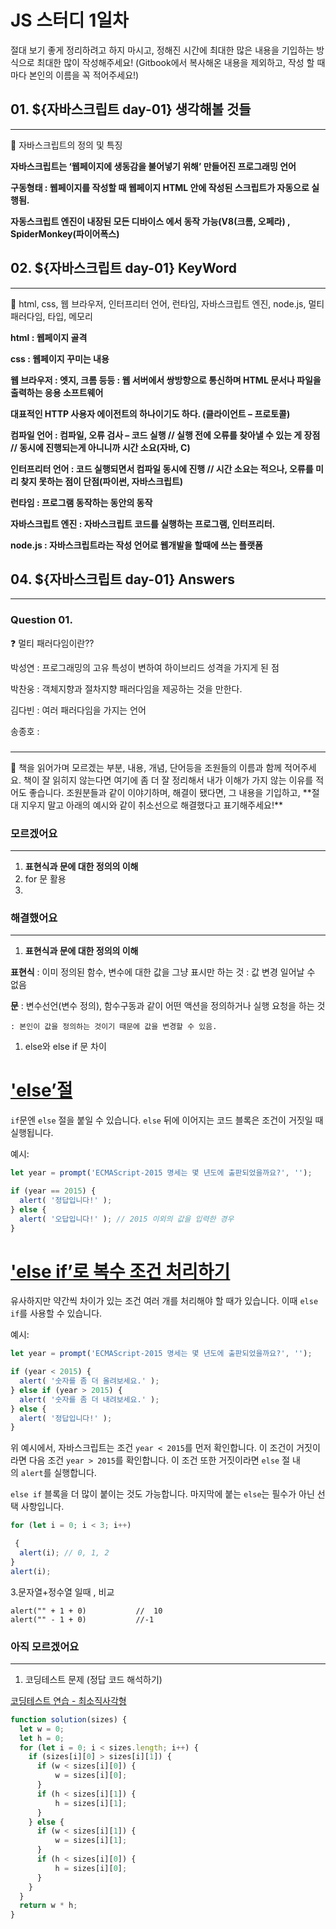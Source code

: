 # JS 스터디 1일차

절대 보기 좋게 정리하려고 하지 마시고, 
정해진 시간에 최대한 많은 내용을 기입하는 방식으로 최대한 많이 작성해주세요!
(Gitbook에서 복사해온 내용을 제외하고, 작성 할 때 마다 본인의 이름을 꼭 적어주세요!)

## 01. ${자바스크립트 day-01} 생각해볼 것들

---

<aside>
📌 자바스크립트의 정의 및 특징

</aside>

**자바스크립트는 ‘웹페이지에 생동감을 불어넣기 위해’ 만들어진 프로그래밍 언어**

**구동형태 : 웹페이지를 작성할 때 웹페이지 HTML 안에 작성된 스크립트가 자동으로 실행됨.**

**자동스크립트 엔진이 내장된 모든 디바이스 에서 동작 가능(V8(크롬, 오페라) , SpiderMonkey(파이어폭스)**

## 02. ${자바스크립트 day-01} KeyWord

---

<aside>
📌 html, css, 웹 브라우저, 인터프리터 언어, 런타임, 자바스크립트 엔진, node.js, 멀티 패러다임, 타입, 메모리

</aside>

**html : 웹페이지 골격**

**css : 웹페이지 꾸미는 내용**

**웹 브라우저 : 엣지, 크롬 등등 : 웹 서버에서 쌍방향으로 통신하며 HTML 문서나 파일을 출력하는 응용 소프트웨어**

**대표적인 HTTP 사용자 에이전트의 하나이기도 하다. (클라이언트 – 프로토콜)**

**컴파일 언어 : 컴파일, 오류 검사 – 코드 실행 // 실행 전에 오류를 찾아낼 수 있는 게 장점 // 동시에 진행되는게 아니니까 시간 소요(자바, C)**

**인터프리터 언어 : 코드 실행되면서 컴파일 동시에 진행 // 시간 소요는 적으나, 오류를 미리 찾지 못하는 점이 단점(파이썬, 자바스크립트)**

**런타임 : 프로그램 동작하는 동안의 동작**

**자바스크립트 엔진 : 자바스크립트 코드를 실행하는 프로그램, 인터프리터.**

**node.js : 자바스크립트라는 작성 언어로 웹개발을 할때에 쓰는 플랫폼**
## 04. ${자바스크립트 day-01} Answers

---

### Question 01.

<aside>
❓ 멀티 패러다임이란??

</aside>

박성연 : 프로그래밍의 고유 특성이 변하여 하이브리드 성격을 가지게 된 점

박찬웅 :  객체지향과 절차지향 패러다임을 제공하는 것을 만한다.

김다빈 : 여러 패러다임을 가지는 언어

송종호 :

### 

---

<aside>
🤔 책을 읽어가며 모르겠는 부분, 내용, 개념, 단어등을 조원들의 이름과 함께 적어주세요.
책이 잘 읽히지 않는다면 여기에 좀 더 잘 정리해서 내가 이해가 가지 않는 이유를 적어도 좋습니다.
조원분들과 같이 이야기하며, 해결이 됐다면, 그 내용을 기입하고, 
**절대 지우지 말고 아래의 예시와 같이 취소선으로 해결했다고 표기해주세요!**

</aside>

### 모르겠어요

---

1. **표현식과 문에 대한 정의의 이해**
2. for 문 활용
3. 

### 해결했어요

---

1. **표현식과 문에 대한 정의의 이해**

**표현식** : 이미 정의된 함수, 변수에 대한 값을 그냥 표시만 하는 것 : 값 변경 일어날 수 없음

**문** : 변수선언(변수 정의), 함수구동과 같이 어떤 액션을 정의하거나 실행 요청을 하는 것

    : 본인이 값을 정의하는 것이기 때문에 값을 변경할 수 있음. 

1. else와 else if 문 차이

# ['else’절](https://ko.javascript.info/ifelse#ref-1028)

`if`문엔 `else` 절을 붙일 수 있습니다. `else` 뒤에 이어지는 코드 블록은 조건이 거짓일 때 실행됩니다.

예시:

```jsx
let year = prompt('ECMAScript-2015 명세는 몇 년도에 출판되었을까요?', '');

if (year == 2015) {
  alert( '정답입니다!' );
} else {
  alert( '오답입니다!' ); // 2015 이외의 값을 입력한 경우
}
```

# ['else if’로 복수 조건 처리하기](https://ko.javascript.info/ifelse#ref-1029)

유사하지만 약간씩 차이가 있는 조건 여러 개를 처리해야 할 때가 있습니다. 이때 `else if`를 사용할 수 있습니다.

예시:

```jsx
let year = prompt('ECMAScript-2015 명세는 몇 년도에 출판되었을까요?', '');

if (year < 2015) {
  alert( '숫자를 좀 더 올려보세요.' );
} else if (year > 2015) {
  alert( '숫자를 좀 더 내려보세요.' );
} else {
  alert( '정답입니다!' );
}
```

위 예시에서, 자바스크립트는 조건 `year < 2015`를 먼저 확인합니다. 이 조건이 거짓이라면 다음 조건 `year > 2015`를 확인합니다. 이 조건 또한 거짓이라면 `else` 절 내의 `alert`를 실행합니다.

`else if` 블록을 더 많이 붙이는 것도 가능합니다. 마지막에 붙는 `else`는 필수가 아닌 선택 사항입니다.

```jsx
for (let i = 0; i < 3; i++)

 {
  alert(i); // 0, 1, 2
}
alert(i);
```

3.문자열+정수열 일때 , 비교

```
alert("" + 1 + 0)           //  10 
alert("" - 1 + 0)           //-1
```

### 아직 모르겠어요

---

1. 코딩테스트 문제 (정답 코드 해석하기)

[코딩테스트 연습 - 최소직사각형](https://school.programmers.co.kr/learn/courses/30/lessons/86491)

```jsx
function solution(sizes) {
  let w = 0;
  let h = 0;
  for (let i = 0; i < sizes.length; i++) {
    if (sizes[i][0] > sizes[i][1]) {
      if (w < sizes[i][0]) {
          w = sizes[i][0];
      }
      if (h < sizes[i][1]) {
          h = sizes[i][1];
      }
    } else {
      if (w < sizes[i][1]) {
          w = sizes[i][1];
      }
      if (h < sizes[i][0]) {
          h = sizes[i][0];
      }
    }
  }
  return w * h;
}
```
